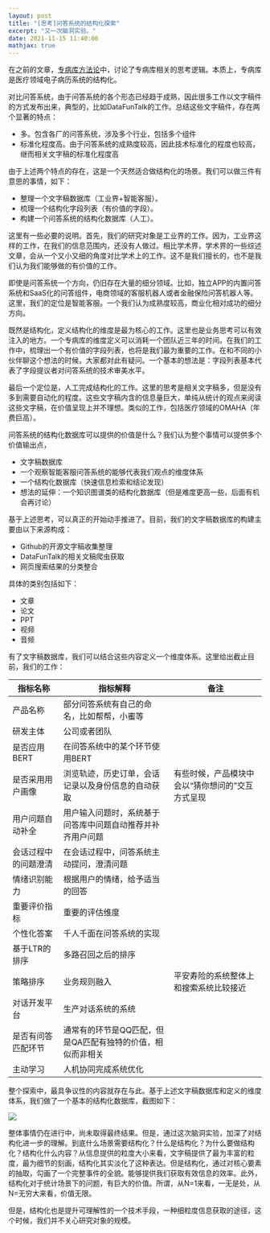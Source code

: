 ```yaml
---
layout: post
title: "[思考]问答系统的结构化探索"
excerpt: "又一次脑洞实验。"
date: 2021-11-15 11:40:00
mathjax: true
---
```


在之前的文章，[专病库方法论](https://zhpmatrix.github.io/2021/10/01/zhuanbingku/)中，讨论了专病库相关的思考逻辑。本质上，专病库是医疗领域电子病历系统的结构化。

对比问答系统，由于问答系统的各个形态已经趋于成熟，因此很多工作以文字稿件的方式发布出来，典型的，比如DataFunTalk的工作。总结这些文字稿件，存在两个显著的特点：

+ 多。包含各厂的问答系统，涉及多个行业，包括多个组件
+ 标准化程度高。由于问答系统的成熟度较高，因此技术标准化的程度也较高，继而相关文字稿的标准化程度高

由于上述两个特点的存在，这是一个天然适合做结构化的场景。我们可以做三件有意思的事情，如下：

+ 整理一个文字稿数据库（工业界+智能客服）。
+ 梳理一个结构化字段列表（有价值的字段）。
+ 构建一个问答系统的结构化数据库（人工）。

这里有一些必要的说明。首先，我们的研究对象是工业界的工作。因为，工业界这样的工作，在我们的信息范围内，还没有人做过。相比学术界，学术界的一些综述文章，会从一个又小又细的角度对比学术上的工作。这不是我们擅长的，也不是我们认为我们能够做的有价值的工作。

即使是问答系统一个方向，仍旧存在大量的细分领域。比如，独立APP的内置问答系统和SaaS化的问答组件，电商领域的客服机器人或者金融保险问答机器人等。这里，我们的定位是智能客服。一个我们认为成熟度较高，商业化相对成功的细分方向。

既然是结构化，定义结构化的维度是最为核心的工作。这里也是业务思考可以有效注入的地方。一个专病库的维度定义可以消耗一个团队近三年的时间。在我们的工作中，梳理出一个有价值的字段列表，也将是我们最为重要的工作。在和不同的小伙伴聊这个想法的时候，大家都对此有疑问。一个基本的想法是：字段列表基本代表了字段提议者对问答系统的技术审美水平。

最后一个定位是，人工完成结构化的工作。这里的思考是相关文字稿多，但是没有多到需要自动化的程度。这些文字稿内含的信息量巨大，单纯从统计的观点来阅读这些文字稿，在价值呈现上并不理想。类似的工作，包括医疗领域的OMAHA（年费巨高）。

问答系统的结构化数据库可以提供的价值是什么？我们认为整个事情可以提供多个价值输出点，

+ 文字稿数据库
+ 一个观察智能客服问答系统的能够代表我们观点的维度体系
+ 一个结构化数据库（快速信息检索和结论发现）
+ 想法的延伸：一个知识图谱类的结构化数据库（但是难度更高一些，后面有机会再讨论）

基于上述思考，可以真正的开始动手推进了。目前，我们的文字稿数据库的构建主要由以下来源构成：

+ Github的开源文字稿收集整理
+ DataFunTalk的相关文稿爬虫获取
+ 网页搜索结果的分类整合

具体的类别包括如下：

+ 文章
+ 论文
+ PPT
+ 视频
+ 音频

有了文字稿数据库，我们可以结合这些内容定义一个维度体系。这里给出截止目前，我们的工作：

|指标名称|指标解释|备注|
|------|------|------|
|产品名称|部分问答系统有自己的命名，比如帮帮，小蜜等||
|研发主体|公司或者团队||
|是否应用BERT|在问答系统中的某个环节使用BERT||
|是否采用用户画像|浏览轨迹，历史订单，会话记录以及身份信息的自动获取|有些时候，产品模块中会以“猜你想问的”交互方式呈现|
|用户问题自动补全|用户输入问题时，系统基于问答库中问题自动推荐并补齐用户问题||
|会话过程中的问题澄清|在会话过程中，问答系统主动提问，澄清问题||
|情绪识别能力|根据用户的情绪，给予适当的回答||
|重要评价指标|重要的评估维度||
|个性化答案|千人千面在问答系统的实现||
|基于LTR的排序|多路召回之后的排序||
|策略排序|业务规则融入|平安寿险的系统整体上和搜索系统比较接近|
|对话开发平台|生产对话系统的系统||
|是否有问答匹配环节|通常有的环节是QQ匹配，但是QA匹配有独特的价值，相似而非相关||
|主动学习|人机协同完成系统优化||

整个探索中，最具争议性的内容就存在与此。基于上述文字稿数据库和定义的维度体系，我们做了一个基本的结构化数据库，截图如下：

![](https://s3.bmp.ovh/imgs/2021/11/642c74263c06cea1.png)

整体事情仍在进行中，尚未取得最终结果。但是，通过这次脑洞实验，加深了对结构化进一步的理解。到底什么场景需要结构化？什么是结构化？为什么要做结构化？结构化什么内容？从信息提供的粒度大小来看，文字稿提供了最为丰富的粒度，最为细节的刻画，结构化其实淡化了这种表达。但是结构化，通过对核心要素的抽取，勾画了一个完整事件的全貌。能够提供我们获取有效信息的效率。此外，结构化对于统计场景下的问题，有巨大的价值。所谓，从N=1来看，一无是处，从N=无穷大来看，价值无限。

但是，结构化也是提升可理解性的一个技术手段，一种细粒度信息获取的途径，这个时候，我们并不关心研究对象的规模。
